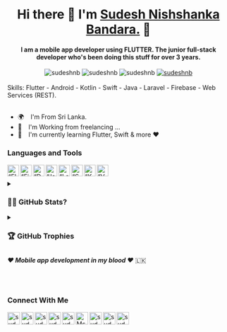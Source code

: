 <h1 align="center"> Hi there 👋 I'm <a href="https://sudeshnb.xyz"> Sudesh Nishshanka Bandara.</a> 💪</h1>
<h4 align="center"> I am a mobile app developer using FLUTTER. The junior full-stack developer who's been doing this stuff for over 3 years.</h4>


<div align="center" class="row">
    <img src="https://img.shields.io/github/followers/sudeshnb?label=Github%20followers&style=for-the-badge" alt="sudeshnb" />
    <img src="https://img.shields.io/github/stars/sudeshnb?label=Github%20stars&style=for-the-badge" alt="sudeshnb" />
    <img  src="https://komarev.com/ghpvc/?username=sudeshnb&label=Profile Views&color=blue&style=for-the-badge" alt="sudeshnb" />
    <a href="https://www.linkedin.com/in/sudeshnb/">
    <img src="https://img.shields.io/badge/-CONNECT-blue?style=for-the-badge&logo=Linkedin&link=https://www.linkedin.com/in/sudeshnb/" alt="sudeshnb" /> </a>
</div>

<br>
<div class="row">
 Skills: Flutter - Android - Kotlin - Swift - Java - Laravel - Firebase - Web Services (REST).
</div>
<br>

- 🌍 &ensp; I'm From Sri Lanka.
- 🧑 &ensp; I'm Working from freelancing ... 
- 🌱 &ensp; I'm currently learning Flutter, Swift & more ❤️

### Languages and Tools

[<img align="left" alt=“Flutter” width="26px" src="https://www.vectorlogo.zone/logos/flutterio/flutterio-icon.svg" />][flutter]
[<img align="left" alt=“Firebase” width="26px" src="https://www.vectorlogo.zone/logos/firebase/firebase-icon.svg" />][firebase]
[<img align="left" alt=“Dart” width="26px" src="https://www.vectorlogo.zone/logos/dartlang/dartlang-icon.svg" />][dart]
[<img align="left" alt=“Java” width="26px" src="https://www.vectorlogo.zone/logos/java/java-icon.svg" />][java]
[<img align="left" alt=“Laravel” width="26px" src="https://www.vectorlogo.zone/logos/laravel/laravel-icon.svg" />][java]
[<img align="left" alt=“Swift” width="26px" src="https://www.vectorlogo.zone/logos/swift/swift-icon.svg" />][swift]
[<img align="left" alt=“Kotlin” width="26px" src="https://www.vectorlogo.zone/logos/kotlinlang/kotlinlang-icon.svg" />][kotlin]
[<img align="left" alt=“VSCode” width="26px" src="https://www.vectorlogo.zone/logos/visualstudio_code/visualstudio_code-icon.svg" />][vscode]

<br />
<br />


<details><summary><strong><h3>🤷‍♂️ GitHub Stats?</h3></strong></summary>

<table cellspacing="0" cellpadding="0" style="border:none;">
  <tr>
    <td>
      <img align="center" src="https://github-readme-stats.vercel.app/api?username=sudeshnb&show_icons=true&locale=en" alt="sudeshnb" />
    </td>
    <td>
      <img align="center" src="https://github-readme-streak-stats.herokuapp.com/?user=sudeshnb&" alt="sudeshnb" />
    </td>
   </tr>
 <tr>
    <td>
      <a href="https://github.com/sudeshnb">
  <img align="center" src="https://github-readme-stats.vercel.app/api/top-langs/?username=sudeshnb&theme=light&hide_langs_below=1" />
</a>
    </td>
    
   </tr>
</table>
<!-- <table cellspacing="0" cellpadding="0" style="border:none;">
  <tr>
    <td>
      <img align="center" src="https://activity-graph.herokuapp.com/graph?username=sudeshnb" alt="Talha's github stats"/>    
    </td> 
   </tr>
</table> -->


<br />
<br />

</details>
<details><summary><strong><h3>🏆 GitHub Trophies</h3></strong></summary>
 
![](https://github-profile-trophy.vercel.app/?username=sudeshnb&theme=darkhub&no-frame=false&no-bg=true&margin-w=4)

</details>

***❤ Mobile app development in my blood ❤*** 🇱🇰

<br />
<br />

### Connect With Me

 
[<img align="left" alt="sudeshnb | Website" width="28px" src="https://firebasestorage.googleapis.com/v0/b/web-johannesmilke.appspot.com/o/other%2Fsocial%2Fwebsite.png?alt=media" />][website]
[<img align="left" alt="sudeshnb | Gmail" width="28px" src="https://www.vectorlogo.zone/logos/gmail/gmail-tile.svg" />][mail]
[<img align="left" alt="sudeshnb | YouTube" width="28px" src="https://www.vectorlogo.zone/logos/youtube/youtube-tile.svg" />][youtube]
[<img align="left" alt="sudeshnb | Twitter" width="28px" src="https://www.vectorlogo.zone/logos/twitter/twitter-tile.svg" />][twitter]
[<img align="left" alt="sudeshnb | LinkedIn" width="28px" src="https://www.vectorlogo.zone/logos/linkedin/linkedin-tile.svg" />][linkedin]
[<img align="left" alt="Msudeshnb | Instagram" width="28px" src="https://www.vectorlogo.zone/logos/instagram/instagram-tile.svg" />][instagram]
[<img align="left" alt="sudeshnb | Facebook" width="28px" src="https://www.vectorlogo.zone/logos/facebook/facebook-tile.svg" />][facebook]
[<img align="left" alt="sudeshnb | Medium" width="28px" src="https://www.vectorlogo.zone/logos/medium/medium-tile.svg" />][medium]
[<img align="left" alt="sudeshnb | Gmail" width="28px" src="https://www.vectorlogo.zone/logos/whatsapp/whatsapp-tile.svg" />][whatsapp]

<br />
<br />

[website]: https://sudeshnb.xyz
[whatsapp]: https://wa.me/94741325674
[mail]: https://mail.google.com/mail/u/0/#inbox?compose=CllgCJvkXFgPlnbqWvNTVVtpCgpgmNpntTSctVHgdqlngkMnbsSVRSRdMRzPQJvZgTNcmLRTdfg
[twitter]: https://twitter.com/sudesh78
[youtube]: https://www.youtube.com/channel/UCXooUY2oL_eqGhTaZn-ExSg
[linkedin]: https://linkedin.com/in/sudeshnb
[github]: https://github.com/sudeshnb
[instagram]: https://www.instagram.com/sudeshnb
[facebook]: https://www.facebook.com/sudeshnb
[medium]: https://medium.com/@sudeshnb
[flutter]: https://flutter.dev
[dart]: https://dart.dev
[vscode]: https://code.visualstudio.com
[firebase]: https://firebase.google.com
[java]: https://www.java.com/en
[swift]: https://developer.apple.com/swift
[kotlin]: https://kotlinlang.org
